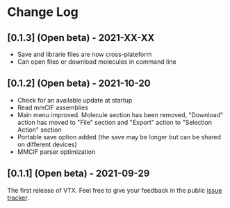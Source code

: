 # Change Log

## [0.1.3] (Open beta) - 2021-XX-XX

- Save and librarie files are now cross-plateform
- Can open files or download molecules in command line

## [0.1.2] (Open beta) - 2021-10-20

- Check for an available update at startup
- Read mmCIF assemblies
- Main menu improved. Molecule section has been removed, "Download" action has moved to "File" section and "Export" action to "Selection Action" section
- Portable save option added (the save may be longer but can be shared on different devices)
- MMCIF parser optimization

## [0.1.1] (Open beta) - 2021-09-29

The first release of VTX.
Feel free to give your feedback in the public [issue tracker](https://gitlab.com/VTX_mol/VTX/-/issues).
